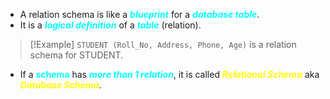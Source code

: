 - A relation schema is like a ***<span style="color:#00ffff">blueprint</span>*** for a ***<span style="color:#00ffff">database table</span>***.
- It is a ***<span style="color:#00ffff">logical definition</span>*** of a ***<span style="color:#00ffff">table</span>*** (relation).

>[!Example]
`STUDENT (Roll_No, Address, Phone, Age)` is a relation schema for STUDENT.

- If a **<span style="color:#00ffff">schema</span>** has ***<span style="color:#00ffff">more than 1 relation</span>***, it is called ***<span style="color:#fffd01">Relational Schema</span>*** aka ***<span style="color:#fffd01">Database Schema</span>***.